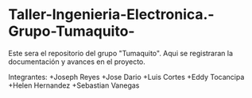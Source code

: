 # Taller-Ingenieria-Electronica.-Grupo-Tumaquito-
Este sera el repositorio del grupo "Tumaquito". Aqui se registraran la documentación y avances en el proyecto.

Integrantes:
+Joseph Reyes
+Jose Dario
+Luis Cortes
+Eddy Tocancipa
+Helen Hernandez
+Sebastian Vanegas
